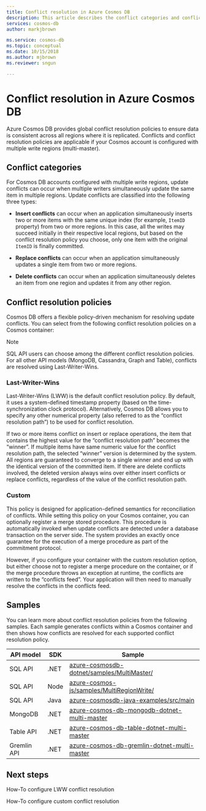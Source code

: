 ```yaml
---
title: Conflict resolution in Azure Cosmos DB 
description: This article describes the conflict categories and conflict resolution policies in Azure Cosmos DB multi-master.
services: cosmos-db
author: markjbrown

ms.service: cosmos-db
ms.topic: conceptual
ms.date: 10/15/2018
ms.author: mjbrown
ms.reviewer: sngun

---
```


# Conflict resolution in Azure Cosmos DB

Azure Cosmos DB provides global conflict resolution policies to ensure data is consistent across all regions where it is replicated. Conflicts and conflict resolution policies are applicable if your Cosmos account is configured with multiple write regions (multi-master).

## Conflict categories

For Cosmos DB accounts configured with multiple write regions, update conflicts can occur when multiple writers simultaneously update the same item in multiple regions. Update conflicts are classified into the following three types:

* **Insert conflicts** can occur when an application simultaneously inserts two or more items with the same unique index (for example, `ItemID` property) from two or more regions. In this case, all the writes may succeed initially in their respective local regions, but based on the conflict resolution policy you choose, only one item with the original `ItemID` is finally committed. 

* **Replace conflicts** can occur when an application simultaneously updates a single item from two or more regions.  

* **Delete conflicts** can occur when an application simultaneously deletes an item from one region and updates it from any other region. 

## Conflict resolution policies

Cosmos DB offers a flexible policy-driven mechanism for resolving update conflicts. You can select from the following conflict resolution policies on a Cosmos container:  

> [!NOTE]
> SQL API users can choose among the different conflict resolution policies. For all other API models (MongoDB, Cassandra, Graph and Table), conflicts are resolved using Last-Writer-Wins.

### Last-Writer-Wins

Last-Writer-Wins (LWW) is the default conflict resolution policy.  By default, it uses a system-defined timestamp property (based on the time-synchronization clock protocol). Alternatively, Cosmos DB allows you to specify any other numerical property (also referred to as the “conflict resolution path”) to be used for conflict resolution.  

If two or more items conflict on insert or replace operations, the item that contains the highest value for the “conflict resolution path” becomes the “winner”. If multiple items have same numeric value for the conflict resolution path, the selected “winner” version is determined by the system. All regions are guaranteed to converge to a single winner and end up with the identical version of the committed item. If there are delete conflicts involved, the deleted version always wins over either insert conflicts or replace conflicts, regardless of the value of the conflict resolution path.

### Custom

This policy is designed for application-defined semantics for reconciliation of conflicts. While setting this policy on your Cosmos container, you can optionally register a merge stored procedure.  This procedure is automatically invoked when update conflicts are detected under a database transaction on the server side. The system provides an exactly once guarantee for the execution of a merge procedure as part of the commitment protocol.  

However, if you configure your container with the custom resolution option, but either choose not to register a merge procedure on the container, or if the merge procedure throws an exception at runtime, the conflicts are written to the “conflicts feed”. Your application will then need to manually resolve the conflicts in the conflicts feed.

## Samples

You can learn more about conflict resolution policies from the following samples.  Each sample generates conflicts within a Cosmos container and then shows how conflicts are resolved for each supported conflict resolution policy.

|API model  | SDK |Sample |
|---------|---------|---------|
|SQL  API    | .NET    |[azure-cosmosdb-dotnet/samples/MultiMaster/](https://github.com/Azure/azure-cosmosdb-dotnet/tree/master/samples/MultiMaster)  |
|SQL  API    | Node    |[azure-cosmos-js/samples/MultiRegionWrite/](https://github.com/Azure/azure-cosmos-js/tree/master/samples/MultiRegionWrite)  |
|SQL  API    | Java    |[azure-cosmosdb-java-examples/src/main](https://github.com/Azure/azure-cosmosdb-java/tree/master/examples/src/main)  |
|MongoDB  | .NET    |[azure-cosmos-db-mongodb-dotnet-multi-master](https://github.com/Azure-Samples/azure-cosmos-db-mongodb-dotnet-multi-master)   |
|Table  API  | .NET    |[azure-cosmos-db-table-dotnet-multi-master](https://github.com/Azure-Samples/azure-cosmos-db-table-dotnet-multi-master)       |
|Gremlin API | .NET | [azure-cosmos-db-gremlin-dotnet-multi-master](https://github.com/Azure-Samples/azure-cosmos-db-gremlin-dotnet-multi-master)|

## Next steps

How-To configure LWW conflict resolution

How-To configure custom conflict resolution
